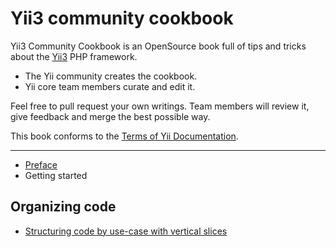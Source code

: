 # Yii3 community cookbook

Yii3 Community Cookbook is an OpenSource book full of tips and tricks about the [Yii3](https://www.yiiframework.com/)
PHP framework.

- The Yii community creates the cookbook.
- Yii core team members curate and edit it.

Feel free to pull request your own writings. Team members will review it, give feedback and merge the best possible way.

This book conforms to the [Terms of Yii Documentation](https://www.yiiframework.com/license#docs).

---

- [Preface](preface.md)
- Getting started

## Organizing code

- [Structuring code by use-case with vertical slices](organizing-code/structuring-by-use-case-with-vertical-slices.md)

